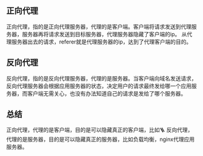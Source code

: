 ## 正向代理
正向代理，指的是正向代理服务器，代理的是客户端。客户端将请求发送到代理服务器，服务器再将请求发送到目标服务器，代理服务器隐藏了客户端的ip。
从代理服务器出去的请求，referer就是代理服务器的ip，达到了代理客户端的目的。

## 反向代理
反向代理，指的是反向代理服务器，代理的是服务器。当客户端向域名发送请求，反向代理服务器会根据应用服务器的状态，决定用户的请求最终发给哪一个应用服务器，而客户端无需关心，也没有办法知道自己的请求是发给了哪个服务器。

## 总结
正向代理，代理的是客户端，目的是可以隐藏真正的客户端，比如🪜
反向代理，代理的是服务器，目的是可以隐藏真正的服务器，比如负载均衡，nginx代理应用服务器。